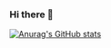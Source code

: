 ### Hi there 👋
[![Anurag's GitHub stats](https://github-readme-stats.vercel.app/api?username=4kangjc&show_icons=true&theme=radical)](https://github.com/anuraghazra/github-readme-stats)

<!--
**4kangjc/4kangjc** is a ✨ _special_ ✨ repository because its `README.md` (this file) appears on your GitHub profile.

Here are some ideas to get you started:

- 🔭 I’m currently working on ...
- 🌱 I’m currently learning ...
- 👯 I’m looking to collaborate on ...
- 🤔 I’m looking for help with ...
- 💬 Ask me about ...
- 📫 How to reach me: ...
- 😄 Pronouns: ...
- ⚡ Fun fact: ...
-->
